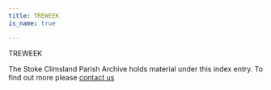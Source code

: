 ```yaml
---
title: TREWEEK
is_name: true

---
```


TREWEEK


The Stoke Climsland Parish Archive holds material under this index entry. To find out more please [contact us](/contact/)
